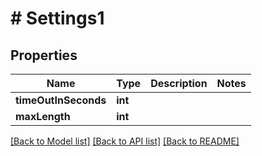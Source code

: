 # # Settings1

## Properties

Name | Type | Description | Notes
------------ | ------------- | ------------- | -------------
**timeOutInSeconds** | **int** |  |
**maxLength** | **int** |  |

[[Back to Model list]](../../README.md#models) [[Back to API list]](../../README.md#endpoints) [[Back to README]](../../README.md)
